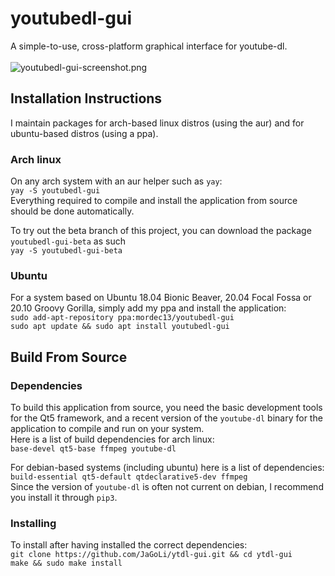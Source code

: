 # youtubedl-gui
A simple-to-use, cross-platform graphical interface for youtube-dl.<br/><br/>
![youtubedl-gui-screenshot.png](https://github.com/JaGoLi/ytdl-gui/raw/master/resources/youtubedl-gui-screenshot.png)<br/>


## Installation Instructions
I maintain packages for arch-based linux distros (using the aur) and for ubuntu-based distros (using a ppa).
### Arch linux
On any arch system with an aur helper such as ```yay```:<br/>
```yay -S youtubedl-gui```<br/>
Everything required to compile and install the application from source should be done automatically.

To try out the beta branch of this project, you can download the package ```youtubedl-gui-beta``` as such<br/>
```yay -S youtubedl-gui-beta```
### Ubuntu
For a system based on Ubuntu 18.04 Bionic Beaver, 20.04 Focal Fossa or 20.10 Groovy Gorilla, simply add my ppa and install the application:<br/>
```sudo add-apt-repository ppa:mordec13/youtubedl-gui```<br/>
```sudo apt update && sudo apt install youtubedl-gui```<br/>

## Build From Source
### Dependencies
To build this application from source, you need the basic development tools for the Qt5 framework, and a recent version of the ```youtube-dl``` binary for the application to compile and run on your system.<br/>
Here is a list of build dependencies for arch linux:<br/>
```base-devel qt5-base ffmpeg youtube-dl```<br/>

For debian-based systems (including ubuntu) here is a list of dependencies:<br/>
```build-essential qt5-default qtdeclarative5-dev ffmpeg```<br/>
Since the version of ```youtube-dl``` is often not current on debian, I recommend you install it through ```pip3```.

### Installing
To install after having installed the correct dependencies:<br/>
```git clone https://github.com/JaGoLi/ytdl-gui.git && cd ytdl-gui```<br/>
```make && sudo make install```
